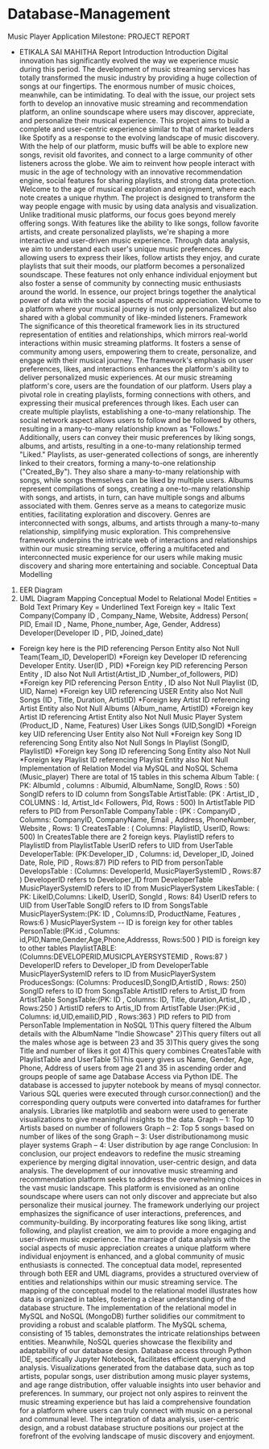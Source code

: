 # Database-Management
Music Player Application
Milestone: PROJECT REPORT
- ETIKALA SAI MAHITHA
Report
Introduction
Introduction Digital innovation has significantly evolved the way we experience music during this
period. The development of music streaming services has totally transformed the music industry by
providing a huge collection of songs at our fingertips. The enormous number of music choices,
meanwhile, can be intimidating. To deal with the issue, our project sets forth to develop an
innovative music streaming and recommendation platform, an online soundscape where users may
discover, appreciate, and personalize their musical experience.
This project aims to build a complete and user-centric experience similar to that of market leaders
like Spotify as a response to the evolving landscape of music discovery. With the help of our
platform, music buffs will be able to explore new songs, revisit old favorites, and connect to a large
community of other listeners across the globe. We aim to reinvent how people interact with music
in the age of technology with an innovative recommendation engine, social features for sharing
playlists, and strong data protection. Welcome to the age of musical exploration and enjoyment,
where each note creates a unique rhythm.
The project is designed to transform the way people engage with music by using data analysis and
visualization. Unlike traditional music platforms, our focus goes beyond merely offering songs. With
features like the ability to like songs, follow favorite artists, and create personalized playlists, we're
shaping a more interactive and user-driven music experience.
Through data analysis, we aim to understand each user's unique music preferences. By allowing
users to express their likes, follow artists they enjoy, and curate playlists that suit their moods, our
platform becomes a personalized soundscape. These features not only enhance individual enjoyment
but also foster a sense of community by connecting music enthusiasts around the world.
In essence, our project brings together the analytical power of data with the social aspects of music
appreciation. Welcome to a platform where your musical journey is not only personalized but also
shared with a global community of like-minded listeners.
Framework
The significance of this theoretical framework lies in its structured representation of entities and
relationships, which mirrors real-world interactions within music streaming platforms. It fosters a
sense of community among users, empowering them to create, personalize, and engage with their
musical journey. The framework's emphasis on user preferences, likes, and interactions enhances
the platform's ability to deliver personalized music experiences. At our music streaming platform's
core, users are the foundation of our platform. Users play a pivotal role in creating playlists, forming
connections with others, and expressing their musical preferences through likes. Each user can create
multiple playlists, establishing a one-to-many relationship. The social network aspect allows users
to follow and be followed by others, resulting in a many-to-many relationship known as "Follows."
Additionally, users can convey their music preferences by liking songs, albums, and artists, resulting
in a one-to-many relationship termed "Liked." Playlists, as user-generated collections of songs, are
inherently linked to their creators, forming a many-to-one relationship ("Created_By"). They also
share a many-to-many relationship with songs, while songs themselves can be liked by multiple
users. Albums represent compilations of songs, creating a one-to-many relationship with songs, and
artists, in turn, can have multiple songs and albums associated with them. Genres serve as a means
to categorize music entities, facilitating exploration and discovery. Genres are interconnected with
songs, albums, and artists through a many-to-many relationship, simplifying music exploration. This
comprehensive framework underpins the intricate web of interactions and relationships within our
music streaming service, offering a multifaceted and interconnected music experience for our users
while making music discovery and sharing more entertaining and sociable.
Conceptual Data Modelling
1. EER Diagram
2. UML Diagram
Mapping Conceptual Model to Relational Model
Entities = Bold Text
Primary Key = Underlined Text
Foreign key = Italic Text
Company(Company ID , Company_Name, Website, Address)
Person( PID, Email ID , Name, Phone_number, Age, Gender, Address)
Developer(Developer ID , PID, Joined_date)
* Foreign key here is the PID referencing Person Entity also Not Null Team(Team_ID,
DeveloperID)
*Foreign key Developer ID referencing Developer Entity. User(ID
, PID)
*Foreign key PID referencing Person Entity , ID also Not Null
Artist(Artist_ID ,Number_of_followers, PID)
*Foreign key PID referencing Person Entity , ID also Not Null
Playlist (ID, UID, Name)
*Foreign key UID referencing USER Entity also Not Null
Songs (ID , Title, Duration, ArtistID)
*Foreign key Artist ID referencing Artist Entity also Not Null
Albums (Album_name, ArtistID)
*Foreign key Artist ID referencing Artist Entity also Not Null
Music Player System (Product_ID , Name, Features)
User Likes Songs (UID,SongID)
*Foreign key UID referencing User Entity also Not Null *Foreign
key Song ID referencing Song Entity also Not Null Songs
In Playlist (SongID, PlaylistID)
*Foreign key Song ID referencing Song Entity also Not Null
*Foreign key Playlist ID referencing Playlist Entity also Not Null
Implementation of Relation Model via MySQL and NoSQL
Schema (Music_player)
There are total of 15 tables in this schema
Album Table: ( PK: AlbumId , columns : Albumid, AlbumName, SongID, Rows : 50) SongID
refers to ID column from SongsTable
ArtistTable: (PK : Artist_ID , COLUMNS : Id, Artist_Id< Followers, PId, Rows : 500) In
ArtistTable PID refers to PID from PersonTable
CompanyTable : (PK : CompanyID , Columns: CompanyID, CompanyName, Email , Address,
PhoneNumber, Website , Rows: 1)
CreatesTable : ( Columns: PlaylistID, UserID, Rows: 500)
In CreatesTable there are 2 foreign keys. PlaylistID refers to PlaylistID from PlaylistTable UserID
refers to UID from UserTable
DeveloperTable: (PK:Developer_ID , Columns: id, Developer_ID, Joined Date, Role, PID ,
Rows:87)
PID refers to PID from personTable
DevelopsTable : (Columns: DeveloperId, MusicPlayerSystemID , Rows:87 )
DeveloperID refers to Developer_ID from DeveloperTable
MusicPlayerSystemID refers to ID from MusicPlayerSystem
LikesTable: ( PK: LikeID,Columns: LikeID, UserID, SongId , Rows: 84)
UserID refers to UID from UserTable
SongID refers to ID from SongsTable
MusicPlayerSystem:(PK: ID , Columns:ID, ProductName, Features , Rows:6 )
MusicPlayerSystem -- ID is foreign key for other tables
PersonTable:(PK:id , Columns: id,PID,Name,Gender,Age,Phone,Addresss, Rows:500 ) PID
is foreign key to other tables
PlaylistTABLE:(Columns:DEVELOPERID,MUSICPLAYERSYSTEMID , Rows:87 )
DeveloperID refers to Developer_ID from DeveloperTable
MusicPlayerSystemID refers to ID from MusicPlayerSystem
ProducesSongs: (Columns: ProducesID,SongID,ArtistID , Rows: 250)
SongID refers to ID from SongsTable
ArtistID refers to Artist_ID from ArtistTable
SongsTable:(PK: ID , Columns: ID, Title, duration,Artist_ID , Rows:250 )
ArtistID refers to Artis_ID from ArtistTable
User:(PK:id , Columns: id,UID,emailiD,PID , Rows:363 )
PID refers to PID from PersonTable
Implementation in NoSQL
1)This query filtered the Album details with the AlbumName "Indie Showcase"
2)This query filters out all the males whose age is between 23 and 35
3)This query gives the song Title and number of likes it got
4)This query combines CreatesTable with PlaylistTable and UserTable
5)This query gives us Name, Gender, Age, Phone, Address of users from age 21 and 35 in
ascending order and groups people of same age
Database Access via Python IDE.
The database is accessed to jupyter notebook by means of mysql connector. Various SQL queries
were executed through cursor.connection() and the corresponding query outputs were converted
into dataframes for further analysis. Libraries like matplotlib and seaborn were used to generate
visualizations to give meaningful insights to the data.
Graph – 1: Top 10 Artists based on number of followers
Graph – 2: Top 5 songs based on number of likes of the song
Graph – 3: User distributionamong music player systems
Graph – 4: User distribution by age range
Conclusion:
In conclusion, our project endeavors to redefine the music streaming experience by merging digital
innovation, user-centric design, and data analysis. The development of our innovative music
streaming and recommendation platform seeks to address the overwhelming choices in the vast
music landscape. This platform is envisioned as an online soundscape where users can not only
discover and appreciate but also personalize their musical journey.
The framework underlying our project emphasizes the significance of user interactions, preferences,
and community-building. By incorporating features like song liking, artist following, and playlist
creation, we aim to provide a more engaging and user-driven music experience. The marriage of
data analysis with the social aspects of music appreciation creates a unique platform where
individual enjoyment is enhanced, and a global community of music enthusiasts is connected.
The conceptual data model, represented through both EER and UML diagrams, provides a structured
overview of entities and relationships within our music streaming service. The mapping of the
conceptual model to the relational model illustrates how data is organized in tables, fostering a clear
understanding of the database structure.
The implementation of the relational model in MySQL and NoSQL (MongoDB) further solidifies
our commitment to providing a robust and scalable platform. The MySQL schema, consisting of 15
tables, demonstrates the intricate relationships between entities. Meanwhile, NoSQL queries
showcase the flexibility and adaptability of our database design.
Database access through Python IDE, specifically Jupyter Notebook, facilitates efficient querying
and analysis. Visualizations generated from the database data, such as top artists, popular songs, user
distribution among music player systems, and age range distribution, offer valuable insights into
user behavior and preferences.
In summary, our project not only aspires to reinvent the music streaming experience but has laid a
comprehensive foundation for a platform where users can truly connect with music on a personal
and communal level. The integration of data analysis, user-centric design, and a robust database
structure positions our project at the forefront of the evolving landscape of music discovery and
enjoyment.
